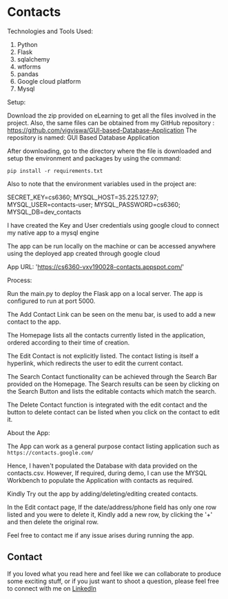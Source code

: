 # Contacts

Technologies and Tools Used:

1) Python
2) Flask
3) sqlalchemy
4) wtforms
5) pandas
6) Google cloud platform
7) Mysql

Setup:

Download the zip provided on eLearning to get all the files involved in the project.
Also, the same files can be obtained from my GitHub repository : https://github.com/vigviswa/GUI-based-Database-Application
The repository is named: GUI Based Database Application

After downloading, go to the directory where the file is downloaded and setup the environment and packages by using the command:

```
pip install -r requirements.txt
```

Also to note that the environment variables used in the project are:

SECRET_KEY=cs6360;
MYSQL_HOST=35.225.127.97;
MYSQL_USER=contacts-user;
MYSQL_PASSWORD=cs6360;
MYSQL_DB=dev_contacts

I have created the Key and User credentials using google cloud to connect my native app to a mysql engine

The app can be run locally on the machine or can be accessed anywhere using the deployed app created through google cloud

App URL: 'https://cs6360-vxv190028-contacts.appspot.com/'

Process:

Run the main.py to deploy the Flask app on a local server. The app is configured to run at port 5000.

The Add Contact Link can be seen on the menu bar, is used to add a new contact to the app. 

The Homepage lists all the contacts currently listed in the application, ordered according to their time of creation.

The Edit Contact is not explicitly listed. The contact listing is itself a hyperlink, which redirects the user to edit the current contact.

The Search Contact functionality can be achieved through the Search Bar provided on the Homepage. The Search results can be seen by clicking on the Search Button and lists the editable contacts which match the search.

The Delete Contact function is integrated with the edit contact and the button to delete contact can be listed when you click on the contact to edit it.

About the App:

The App can work as a general purpose contact listing application such as `https://contacts.google.com/`

Hence, I haven't populated the Database with data provided on the contacts.csv. However, If required, during demo, I can use the MYSQL Workbench to populate the Application with contacts as required.

Kindly Try out the app by adding/deleting/editing created contacts.

In the Edit contact page, If the date/address/phone field has only one row listed and you were to delete it, Kindly add a new row, by clicking the '+' and then delete the original row.

Feel free to contact me if any issue arises during running the app.

## Contact
If you loved what you read here and feel like we can collaborate to produce some exciting stuff, or if you
just want to shoot a question, please feel free to connect with me on 
<a href="https://www.linkedin.com/in/vigviswa/" target="_blank">LinkedIn</a>
